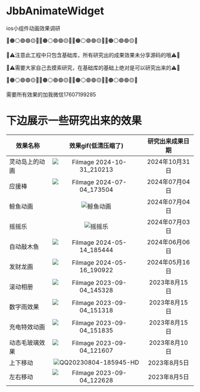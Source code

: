 # JbbAnimateWidget

ios小组件动画效果调研


🔴🟠⚪🟣🟢🟡🔵🔴🟠⚪🟣🟢🟡🔵🔴🟠⚪🟣🟢🟡🔵🔴🟠⚪🟣🟢🟡🔴

🔴⚠️注意此工程中只包含基础库，所有研究出的成果效果未分享源码的哦⚠️🔴

🔴⚠️需要大家自己去摸索研究，在基础库的基础上绝对是可以研究出来的⚠️🔴

🔴🟠⚪🟣🟢🟡🔵🔴🟠⚪🟣🟢🟡🔵🔴🟠⚪🟣🟢🟡🔵🔴🟠⚪🟣🟢🟡🔴

需要所有效果的加我微信17607199285


# 下边展示一些研究出来的效果

| 效果名称            | 效果gif(低清压缩了) | 研究出来成果日期 |
| --------------- | :--: | :----: |
| 灵动岛上的动画     |![Filmage 2024-10-31_210213](https://github.com/user-attachments/assets/35396b7b-ba37-4a5f-bb3e-908f7cae1ff2) |     2024年10月31日    |
| 应援棒     |![Filmage 2024-07-04_173504](https://github.com/Jdb156158/JbbAnimateWidget/assets/18107143/5c130cfb-0df4-4813-8ffe-e58333669835)|     2024年07月04日    |
| 鲸鱼动画     |![鲸鱼动画](https://github.com/Jdb156158/JbbAnimateWidget/assets/18107143/af80632c-d7b5-4c49-a15a-13cbf862fc7d)|     2024年07月04日    |
| 摇摇乐     |![摇摇乐](https://github.com/Jdb156158/JbbAnimateWidget/assets/18107143/b3771e7a-f5d1-4770-ad40-10646526c297)|     2024年07月03日    |
| 自动敲木鱼     |![Filmage 2024-05-14_185444](https://github.com/Jdb156158/JbbAnimateWidget/assets/18107143/55cae158-b3da-4c57-b6c6-a5f2f84e9156)|     2024年06月06日    |
| 发财龙画     | ![Filmage 2024-05-16_190922](https://github.com/Jdb156158/JbbAnimateWidget/assets/18107143/3f7e943e-220f-453c-b310-9a02a17cdf83)|     2024年05月16日    |
| 滚动相册      | ![Filmage 2023-09-04_145328](https://github.com/Jdb156158/JbbAnimateWidget/assets/18107143/dd3aadaf-846b-471e-bc39-f3e523be8b47)|    2023年8月15日    |
| 数字雨效果    | ![Filmage 2023-09-04_151318](https://github.com/Jdb156158/JbbAnimateWidget/assets/18107143/53ba45c9-bcf2-4b08-9478-5048e0e7f9ba)|    2023年8月15日    |
| 充电特效动画  | ![Filmage 2023-09-04_151835](https://github.com/Jdb156158/JbbAnimateWidget/assets/18107143/cd3691ee-fa39-4f96-a4cf-e5333947c711)|    2023年8月15日    |
| 动态毛玻璃效果 | ![Filmage 2023-09-04_121607](https://github.com/Jdb156158/JbbAnimateWidget/assets/18107143/f77fd2b6-9649-44cf-8c06-6ac8edb6f8be)|    2023年8月10日    |
| 上下移动      | ![QQ20230804-185945-HD](https://github.com/Jdb156158/JbbAnimateWidget/assets/18107143/f4b55890-9908-4305-9099-59ac9d297473)   |   2023年8月5日   |
| 左右移动      | ![Filmage 2023-09-04_122628](https://github.com/Jdb156158/JbbAnimateWidget/assets/18107143/7a13e791-0724-4344-9829-a8714106f39e)   |   2023年8月5日   |




